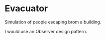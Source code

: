 # Evacuator
Simulation of people escaping brom a building.


I would use an Observer design pattern.
